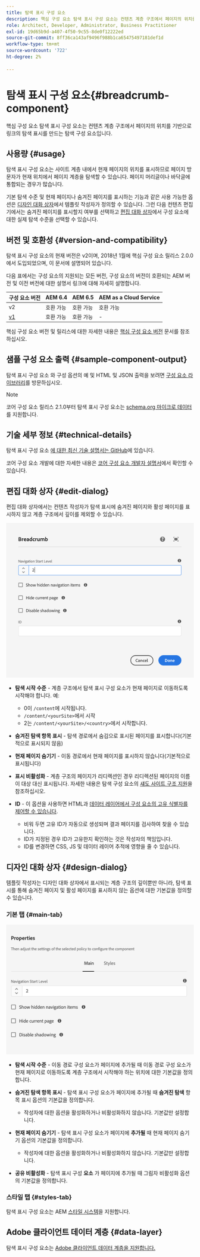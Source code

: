 ```yaml
---
title: 탐색 표시 구성 요소
description: 핵심 구성 요소 탐색 표시 구성 요소는 컨텐츠 계층 구조에서 페이지의 위치를 기반으로 링크의 탐색 표시를 만드는 탐색 구성 요소입니다.
role: Architect, Developer, Administrator, Business Practitioner
exl-id: 19d65b9d-a407-4f50-9c55-8de0f12222ed
source-git-commit: 8ff36ca143af9496f988b1ca65475497181def1d
workflow-type: tm+mt
source-wordcount: '722'
ht-degree: 2%

---
```


# 탐색 표시 구성 요소{#breadcrumb-component}

핵심 구성 요소 탐색 표시 구성 요소는 컨텐츠 계층 구조에서 페이지의 위치를 기반으로 링크의 탐색 표시를 만드는 탐색 구성 요소입니다.

## 사용량 {#usage}

탐색 표시 구성 요소는 사이트 계층 내에서 현재 페이지의 위치를 표시하므로 페이지 방문자가 현재 위치에서 페이지 계층을 탐색할 수 있습니다. 페이지 머리글이나 바닥글에 통합되는 경우가 많습니다.

기본 탐색 수준 및 현재 페이지나 숨겨진 페이지를 표시하는 기능과 같은 사용 가능한 옵션은 [디자인 대화 상자](#design-dialog)에서 템플릿 작성자가 정의할 수 있습니다. 그런 다음 컨텐츠 편집기에서는 숨겨진 페이지를 표시할지 여부를 선택하고 [편집 대화 상자](#edit-dialog)에서 구성 요소에 대한 실제 탐색 수준을 선택할 수 있습니다.

## 버전 및 호환성 {#version-and-compatibility}

탐색 표시 구성 요소의 현재 버전은 v2이며, 2018년 1월에 핵심 구성 요소 릴리스 2.0.0에서 도입되었으며, 이 문서에 설명되어 있습니다.

다음 표에서는 구성 요소의 지원되는 모든 버전, 구성 요소의 버전이 호환되는 AEM 버전 및 이전 버전에 대한 설명서 링크에 대해 자세히 설명합니다.

| 구성 요소 버전 | AEM 6.4 | AEM 6.5 | AEM as a Cloud Service |
|--- | --- |--- |---|
| v2 | 호환 가능 | 호환 가능 | 호환 가능 |
| [v1](v1/breadcrumb-v1.md) | 호환 가능 | 호환 가능 | - |

핵심 구성 요소 버전 및 릴리스에 대한 자세한 내용은 [핵심 구성 요소 버전](/help/versions.md) 문서를 참조하십시오.

## 샘플 구성 요소 출력 {#sample-component-output}

탐색 표시 구성 요소 와 구성 옵션의 예 및 HTML 및 JSON 출력을 보려면 [구성 요소 라이브러리](https://adobe.com/go/aem_cmp_library_breadcrumb)를 방문하십시오.

>[!NOTE]
>
>코어 구성 요소 릴리스 2.1.0부터 탐색 표시 구성 요소는 [schema.org 마이크로 데이터](https://schema.org/BreadcrumbList)를 지원합니다.

## 기술 세부 정보 {#technical-details}

탐색 표시 구성 요소 [에 대한 최신 기술 설명서는 GitHub](https://adobe.com/go/aem_cmp_tech_breadcrumb_v2)에 있습니다.

코어 구성 요소 개발에 대한 자세한 내용은 [코어 구성 요소 개발자 설명서](/help/developing/overview.md)에서 확인할 수 있습니다.

## 편집 대화 상자 {#edit-dialog}

편집 대화 상자에서는 컨텐츠 작성자가 탐색 표시에 숨겨진 페이지와 활성 페이지를 표시하지 않고 계층 구조에서 깊이를 제외할 수 있습니다.

![탐색 표시 구성 요소 편집 대화 상자](/help/assets/breadcrumb-edit.png)

* **탐색 시작 수준**  - 계층 구조에서 탐색 표시 구성 요소가 현재 페이지로 이동하도록 시작해야 합니다. 예:

   * 0이 `/content`에 시작됩니다.
   * `/content/<yourSite>`에서 시작
   * 2는 `/content/<yourSite>/<country>`에서 시작합니다.

* **숨겨진 탐색 항목 표시**  - 탐색 경로에서 숨김으로 표시된 페이지를 표시합니다(기본적으로 표시되지 않음)
* **현재 페이지 숨기기**  - 이동 경로에서 현재 페이지를 표시하지 않습니다(기본적으로 표시됩니다)
* **표시 비활성화**  - 계층 구조의 페이지가 리디렉션인 경우 리디렉션된 페이지의 이름이 대상 대신 표시됩니다. 자세한 내용은 탐색 구성 요소의 [섀도 사이트 구조 지원](navigation.md#shadow-structure)을 참조하십시오.
* **ID**  - 이 옵션을 사용하면 HTML과  [데이터 레이어에서 구성 요소의 고유 식별자를 제어할 수 있습니다](/help/developing/data-layer/overview.md).
   * 비워 두면 고유 ID가 자동으로 생성되며 결과 페이지를 검사하여 찾을 수 있습니다.
   * ID가 지정된 경우 ID가 고유한지 확인하는 것은 작성자의 책임입니다.
   * ID를 변경하면 CSS, JS 및 데이터 레이어 추적에 영향을 줄 수 있습니다.

## 디자인 대화 상자 {#design-dialog}

템플릿 작성자는 디자인 대화 상자에서 표시되는 계층 구조의 깊이뿐만 아니라, 탐색 표시를 통해 숨겨진 페이지 및 활성 페이지를 표시하지 않는 옵션에 대한 기본값을 정의할 수 있습니다.

### 기본 탭 {#main-tab}

![](/help/assets/breadcrumb-design.png)

* **탐색 시작 수준**  - 이동 경로 구성 요소가 페이지에 추가될 때 이동 경로 구성 요소가 현재 페이지로 이동하도록 계층 구조에서 시작해야 하는 위치에 대한 기본값을 정의합니다.
* **숨겨진 탐색 항목 표시**  - 탐색 표시 구성 요소가 페이지에 추가될 때  **숨겨진 탐색** 항목 표시 옵션의 기본값을 정의합니다.

   * 작성자에 대한 옵션을 활성화하거나 비활성화하지 않습니다. 기본값만 설정합니다.

* **현재 페이지 숨기기** - 탐색 표시 구성 요소가 페이지에  **추가될** 때 현재 페이지 숨기기 옵션의 기본값을 정의합니다.

   * 작성자에 대한 옵션을 활성화하거나 비활성화하지 않습니다. 기본값만 설정합니다.

* **공유 비활성화**  - 탐색 표시 구성  **요소** 가 페이지에 추가될 때 그림자 비활성화 옵션의 기본값을 정의합니다.

### 스타일 탭 {#styles-tab}

탐색 표시 구성 요소는 AEM [스타일 시스템](/help/get-started/authoring.md#component-styling)을 지원합니다.

## Adobe 클라이언트 데이터 계층 {#data-layer}

탐색 표시 구성 요소는 [Adobe 클라이언트 데이터 계층을 지원합니다.](/help/developing/data-layer/overview.md)
